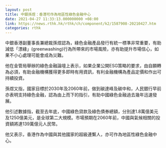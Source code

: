 ```yaml
---
layout: post
title: 中銀孫煜：香港可作為地區性綠色金融中心
date: 2021-04-27 11:33:13.000000000 +08:00
link: https://news.rthk.hk/rthk/ch/component/k2/1587908-20210427.htm
categories: rthk
---
```


中銀香港副董事長兼總裁孫煜認為，綠色金融產品發行有統一標準非常重要，有助減低「漂綠」(greenwashing)行為所帶來的市場風險，亦有助提升市場信心，如果不小心處理可能會成為災難。

他在金管局舉辦的綠色金融論壇上表示，如果企業公開ESG策略的要求，由自願轉為必須，有助金融機構獲得更多即時有用資訊，有利金融機構為產品定價和作出可持續投資。

孫煜又指，國家目標於2030年及2060年前，做到碳達峰及碳中和，人民銀行早前亦表明支持綠色金融，認為由上而下的指引，有助中國綠色金融過去幾年迅速發展。

他引述數據指，截至去年底，中國綠色貸款及綠色債券總額，分別達1.8萬億美元及1250億美元，是全球第二大規模。市場預期在2060年前，中國與氣候相關的投資額將達139萬億元人民幣。

他又表示，香港作為中國與其他國家的超級連繫人，亦可作為地區性綠色金融中心。
